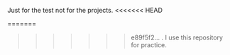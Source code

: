 Just for the test not for the projects.
<<<<<<< HEAD

=======
>>>>>>> e89f5f2... .
I use this repository for practice.